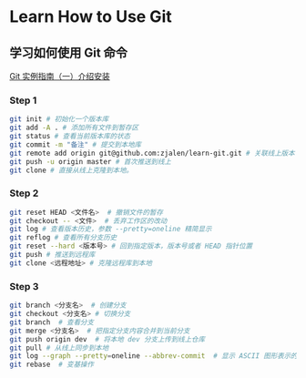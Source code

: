 # Learn How to Use Git
## 学习如何使用 Git 命令
[Git 实例指南（一）介绍安装](https://www.jalen.top/#/cate/5/article/26)

### Step 1

```bash
git init # 初始化一个版本库
git add -A . # 添加所有文件到暂存区
git status # 查看当前版本库的状态
git commit -m "备注" # 提交到本地库
git remote add origin git@github.com:zjalen/learn-git.git # 关联线上版本
git push -u origin master # 首次推送到线上
git clone # 直接从线上克隆到本地。
```

### Step 2

```bash
git reset HEAD <文件名>  # 撤销文件的暂存
git checkout -- <文件>  # 丢弃工作区的改动
git log # 查看版本历史，参数 --pretty=oneline 精简显示
git reflog # 查看所有分支历史
git reset --hard <版本号> # 回到指定版本，版本号或者 HEAD 指针位置
git push # 推送到远程库
git clone <远程地址> # 克隆远程库到本地
```

### Step 3

```bash
git branch <分支名>  # 创建分支
git checkout <分支名> # 切换分支
git branch  # 查看分支
git merge <分支名>  # 把指定分支内容合并到当前分支
git push origin dev  # 将本地 dev 分支上传到线上仓库
git pull # 从线上同步到本地
git log --graph --pretty=oneline --abbrev-commit  # 显示 ASCII 图形表示的分支合并历史 --graph 显示 ASCII 图形表示的分支合并历史 --pretty=oneline  优化显示效果 --abbrev-commit 显示部分版本号而非全部
git rebase  # 变基操作
```
